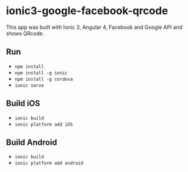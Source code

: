 # ionic3-google-facebook-qrcode
This app was built with Ionic 3, Angular 4, Facebook and Google API and shows QRcode.

## Run
- `npm install`
- `npm install -g ionic`
- `npm install -g cordova`
- `ionic serve`

## Build iOS
- `ionic build`
- `ionic platform add iOS`

## Build Android
- `ionic build`
- `ionic platform add android`